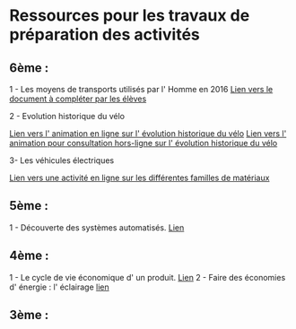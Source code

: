 # Ressources pour les travaux de préparation des activités

## 6ème :

1 - Les moyens de transports utilisés par l' Homme en 2016
[Lien vers le document à compléter par les élèves](images/transports2016.pdf)

2 - Evolution historique du vélo

[Lien vers l' animation en ligne sur l' évolution historique du vélo](images/evolution_velo.swf)
[Lien vers l' animation pour consultation hors-ligne sur l' évolution historique du vélo](images/evolution.exe)

3- Les véhicules électriques

[Lien vers une activité en ligne sur les différentes familles de matériaux](http://techno-flash.com/activites/6_familles_materiaux/famille_materiaux.htm)

## 5ème :

1 - Découverte des systèmes automatisés. [Lien](images/systemes_automatises.pdf)

## 4ème :

1 - Le cycle de vie économique d' un produit. [Lien](https://www.youtube.com/watch?v=UUQVvh-Vrig)
2 - Faire des économies d' énergie : l' éclairage [lien](https://www.youtube.com/watch?v=UAUT0VoDi2E)

## 3ème :



